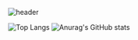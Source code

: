 
<!--
**JEONGWOO0705/JEONGWOO0705** is a ✨ _special_ ✨ repository because its `README.md` (this file) appears on your GitHub profile.

Here are some ideas to get you started:

- 🔭 I’m currently working on ...
- 🌱 I’m currently learning ...
- 👯 I’m looking to collaborate on ...
- 🤔 I’m looking for help with ...
- 💬 Ask me about ...
- 📫 How to reach me: ...
- 😄 Pronouns: ...
- ⚡ Fun fact: ...
-->
![header](https://capsule-render.vercel.app/api?type=rounded&color=gradient&height=250&section=header&text=JEONGWOO_GITHUB&fontSize=90)







![Top Langs](https://github-readme-stats.vercel.app/api/top-langs/?username=JEONGWOO0705&layout=compact)
![Anurag's GitHub stats](https://github-readme-stats.vercel.app/api?username=JEONGWOO0705&show_icons=true&theme=radical)
